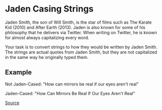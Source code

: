 # Jaden Casing Strings

Jaden Smith, the son of Will Smith, is the star of films such as
The Karate Kid (2010) and After Earth (2013). Jaden is also known
for some of his philosophy that he delivers via Twitter. When writing
on Twitter, he is known for almost always capitalizing every word.

Your task is to convert strings to how they would be written by Jaden
Smith. The strings are actual quotes from Jaden Smith, but they are not
capitalized in the same way he originally typed them.

## Example

Not Jaden-Cased: "How can mirrors be real if our eyes aren't real"

Jaden-Cased: "How Can Mirrors Be Real If Our Eyes Aren't Real"

[Source](https://www.codewars.com/kata/5390bac347d09b7da40006f6/train/python)
